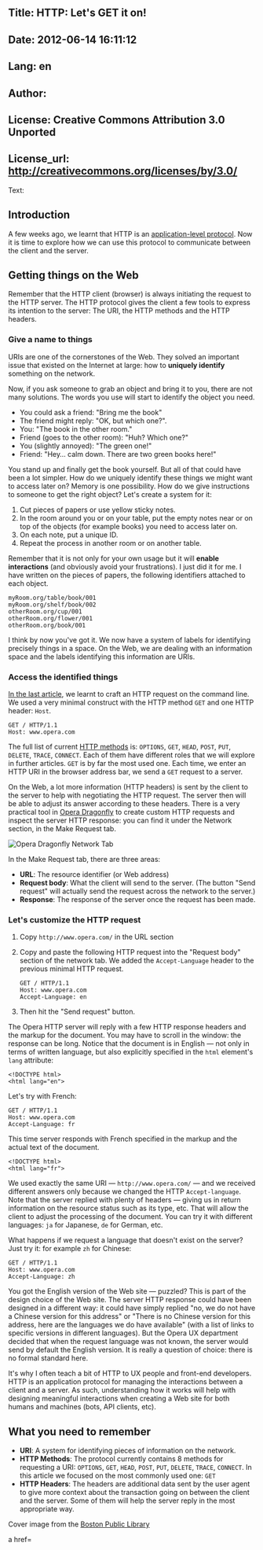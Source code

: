Title: HTTP: Let's GET it on!
----
Date: 2012-06-14 16:11:12
----
Lang: en
----
Author: 
----
License: Creative Commons Attribution 3.0 Unported
----
License_url: http://creativecommons.org/licenses/by/3.0/
----
Text:

<h2>Introduction</h2>

<p>A few weeks ago, we learnt that HTTP is an <a href="http://dev.opera.com/articles/view/http-basic-introduction/">application-level protocol</a>. Now it is time to explore how we can use this protocol to communicate between the client and the server.</p>

<h2>Getting things on the Web</h2>

<p>Remember that the HTTP client (browser) is always initiating the request to the HTTP server. The HTTP protocol gives the client a few tools to express its intention to the server: The URI, the HTTP methods and the HTTP headers.</p>

<h3>Give a name to things</h3>

<p>URIs are one of the cornerstones of the Web. They solved an important issue that existed on the Internet at large:  how to <strong>uniquely identify</strong> something on the network.</p>

<p>Now, if you ask someone to grab an object and bring it to you, there are not many solutions. The words you use will start to identify the object you need.</p>

<ul>
  <li>You could ask a friend: &quot;Bring me the book&quot;</li>
  <li>The friend might reply: &quot;OK, but which one?&quot;. </li>
  <li>You: &quot;The book in the other room.&quot;</li>
  <li>Friend (goes to the other room): &quot;Huh? Which one?&quot;</li>
  <li>You (slightly annoyed): &quot;The green one!&quot;</li>
  <li>Friend: &quot;Hey… calm down. There are two green books here!&quot;</li>
</ul>

<p>You stand up and finally get the book yourself. But all of that could have been a lot simpler. How do we uniquely identify these things we might want to access later on? Memory is one possibility. How do we give instructions to someone to get the right object? Let&#39;s create a system for it:</p>

<ol>
  <li>Cut pieces of papers or use yellow sticky notes. </li>
  <li>In the room around you or on your table, put the empty notes near or on top of the objects (for example books) you need to access later on.</li>
  <li>On each note, put a unique ID. </li>
  <li>Repeat the process in another room or on another table.</li>
</ol>

<p>Remember that it is not only for your own usage but it will <strong>enable interactions</strong> (and obviously avoid your frustrations). I just did it for me. I have written on the pieces of papers, the following identifiers attached to each object.</p>

<pre><code>myRoom.org/table/book/001
myRoom.org/shelf/book/002
otherRoom.org/cup/001
otherRoom.org/flower/001
otherRoom.org/book/001</code></pre>

<p>I think by now you&#39;ve got it. We now have a system of labels for identifying precisely things in a space. On the Web, we are dealing with an information space and the labels identifying this information are URIs.</p>

<h3>Access the identified things</h3>

<p><a href="http://dev.opera.com/articles/view/http-basic-introduction/">In the last article</a>, we learnt to craft an HTTP request on the command line. We used a very minimal construct with the HTTP method <code>GET</code> and one HTTP header: <code>Host</code>.</p>

<pre><code>GET / HTTP/1.1
Host: www.opera.com</code></pre>

<p>The full list of current <a href="http://tools.ietf.org/html/draft-ietf-httpbis-p2-semantics#section-6">HTTP methods</a> is: <code>OPTIONS</code>, <code>GET</code>, <code>HEAD</code>, <code>POST</code>, <code>PUT</code>, <code>DELETE</code>, <code>TRACE</code>, <code>CONNECT</code>. Each of them have different roles that we will explore in further articles. <code>GET</code> is by far the most used one. Each time, we enter an HTTP URI in the browser address bar, we send a <code>GET</code> request to a server.</p>

<p>On the Web, a lot more information (HTTP headers) is sent by the client to the server to help with negotiating the HTTP request. The server then will be able to adjust its answer according to these headers. There is a very practical tool in <a href="http://my.opera.com/dragonfly/blog/">Opera Dragonfly</a> to create custom HTTP requests and inspect the server HTTP response: you can find it under the Network section, in the Make Request tab.</p>

<p><img src="http://forum-test.oslo.osa/kirby/content/articles/711-http-lets-get-it-on/opera-dragonfly-network.png" alt="Opera Dragonfly Network Tab" /></p>

<p>In the Make Request tab, there are three areas:</p>

<ul>
  <li><strong>URL</strong>: The resource identifier (or Web address)</li>
  <li><strong>Request body</strong>: What the client will send to the server. (The button &quot;Send request&quot; will actually send the request across the network to the server.)</li>
  <li><strong>Response</strong>: The response of the server once the request has been made.</li>
</ul>

<h3>Let&#39;s customize the HTTP request</h3>

<ol>
  <li>Copy <code>http://www.opera.com/</code> in the URL section</li>
  <li><p>Copy and paste the following HTTP request into the &quot;Request body&quot; section of the network tab. We added the <code>Accept-Language</code> header to the previous minimal HTTP request.</p>

<pre><code>GET / HTTP/1.1
Host: www.opera.com
Accept-Language: en</code></pre>
</li>
<li>Then hit the &quot;Send request&quot; button.</li>
</ol>

<p>The Opera HTTP server will reply with a few HTTP response headers and the markup for the document. You may have to scroll in the window: the response can be long. Notice that the document is in English — not only in terms of written language, but also explicitly specified in  the <code>html</code> element&#39;s <code>lang</code> attribute:</p>

<pre><code>&lt;!DOCTYPE html&gt;
&lt;html lang=&quot;en&quot;&gt;</code></pre>

<p>Let&#39;s try with French:</p>

<pre><code>GET / HTTP/1.1
Host: www.opera.com
Accept-Language: fr</code></pre>

<p>This time server responds with French specified in the markup and the actual text of the document.</p>

<pre><code>&lt;!DOCTYPE html&gt;
&lt;html lang=&quot;fr&quot;&gt;</code></pre>

<p>We used exactly the same URI — <code>http://www.opera.com/</code> — and we received different answers only because we changed the HTTP <code>Accept-language</code>. Note that the server replied with plenty of headers — giving us in return information on the resource status such as its type, etc. That will allow the client to adjust the processing of the document. You can try it with different languages: <code>ja</code> for Japanese, <code>de</code> for German, etc.</p>

<p>What happens if we request a language that doesn&#39;t exist on the server? Just try it: for example <code>zh</code> for Chinese:</p>

<pre><code>GET / HTTP/1.1
Host: www.opera.com
Accept-Language: zh</code></pre>

<p>You got the English version of the Web site — puzzled? This is part of the design choice of the Web site. The server HTTP response could have been designed in a different way: it could have simply replied &quot;no, we do not have a Chinese version for this address&quot; or &quot;There is no Chinese version for this address, here are the languages we do have available&quot; (with a list of links to specific versions in different languages). But the Opera UX department decided that when the request language was not known, the server would send by default the English version. It is really a question of choice: there is no formal standard here.</p>

<p>It&#39;s why I often teach a bit of HTTP to UX people and front-end developers. HTTP is an application protocol for managing the interactions between a client and a server. As such, understanding how it works will help with designing meaningful interactions when creating a Web site for both humans and machines (bots, API clients, etc).</p>

<h2>What you need to remember</h2>

<ul>
<li><strong>URI</strong>: A system for identifying pieces of information on the network.</li>
<li><strong>HTTP Methods</strong>: The protocol currently contains 8 methods for requesting a URI: <code>OPTIONS</code>, <code>GET</code>, <code>HEAD</code>, <code>POST</code>, <code>PUT</code>, <code>DELETE</code>, <code>TRACE</code>, <code>CONNECT</code>. In this article we focused on the most commonly used one: <code>GET</code></li>
<li><strong>HTTP Headers</strong>: The headers are additional data sent by the user agent to give more context about the transaction going on between the client and the server. Some of them will help the server reply in the most appropriate way.</li>
</ul>

<p>Cover image from the <a href="http://www.flickr.com/photos/boston_public_library/2349875751/">Boston Public Library</a></p>a href=
